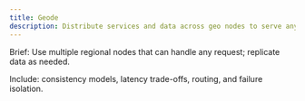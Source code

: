 ```yaml
---
title: Geode
description: Distribute services and data across geo nodes to serve any region.
---
```


Brief: Use multiple regional nodes that can handle any request; replicate data as needed.

Include: consistency models, latency trade-offs, routing, and failure isolation.

